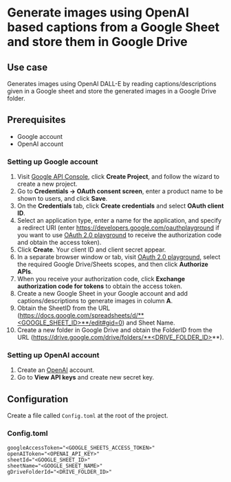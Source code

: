 # Generate images using OpenAI based captions from a Google Sheet and store them in Google Drive 

## Use case
Generates images using OpenAI DALL-E by reading captions/descriptions given in a Google sheet and store the generated images in a Google Drive folder.

## Prerequisites
* Google account
* OpenAI account

### Setting up Google account
1. Visit [Google API Console](https://console.developers.google.com), click **Create Project**, and follow the wizard to create a new project.
2. Go to **Credentials -> OAuth consent screen**, enter a product name to be shown to users, and click **Save**.
3. On the **Credentials** tab, click **Create credentials** and select **OAuth client ID**.
4. Select an application type, enter a name for the application, and specify a redirect URI (enter https://developers.google.com/oauthplayground if you want to use
   [OAuth 2.0 playground](https://developers.google.com/oauthplayground) to receive the authorization code and obtain the
   access token).
5. Click **Create**. Your client ID and client secret appear.
6. In a separate browser window or tab, visit [OAuth 2.0 playground](https://developers.google.com/oauthplayground), select the required Google Drive/Sheets scopes, and then click **Authorize APIs**.
7. When you receive your authorization code, click **Exchange authorization code for tokens** to obtain the access token.
8. Create a new Google Sheet in your Google account and add captions/descriptions to generate images in column **A**.
9. Obtain the SheetID from the URL (https://docs.google.com/spreadsheets/d/**<GOOGLE_SHEET_ID>**/edit#gid=0) and Sheet Name.
10. Create a new folder in Google Drive and obtain the FolderID from the URL (https://drive.google.com/drive/folders/**<DRIVE_FOLDER_ID>**).

### Setting up OpenAI account
1. Create an [OpenAI](https://platform.openai.com/) account.
2. Go to **View API keys** and create new secret key.

## Configuration
Create a file called `Config.toml` at the root of the project.

### Config.toml
```
googleAccessToken="<GOOGLE_SHEETS_ACCESS_TOKEN>"
openAIToken="<OPENAI_API_KEY>"
sheetId="<GOOGLE_SHEET_ID>"
sheetName="<GOOGLE_SHEET_NAME>"
gDriveFolderId="<DRIVE_FOLDER_ID>"
```